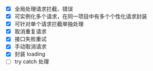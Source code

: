 - [x] 全局处理请求拦截、错误
- [x] 可实例化多个请求，在同一项目中有多个个性化请求封装
- [x] 可针对单个请求拦截单独处理
- [x] 取消重复请求
- [x] 接口失败重试
- [x] 手动取消请求
- [x] 封装 loading
- [ ] try catch 处理
